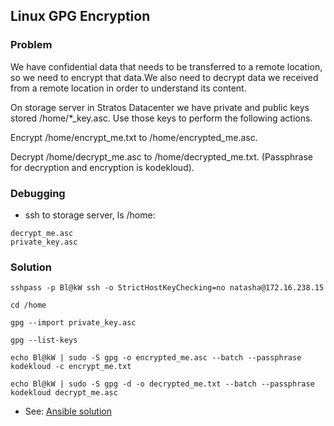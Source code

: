 ## Linux GPG Encryption

### Problem

We have confidential data that needs to be transferred to a remote location, so we need to encrypt that data.We also need to decrypt data we received from a remote location in order to understand its content.

On storage server in Stratos Datacenter we have private and public keys stored /home/\*\_key.asc. Use those keys to perform the following actions.

Encrypt /home/encrypt_me.txt to /home/encrypted_me.asc.

Decrypt /home/decrypt_me.asc to /home/decrypted_me.txt. (Passphrase for decryption and encryption is kodekloud).

### Debugging

- ssh to storage server, ls /home:

```
decrypt_me.asc
private_key.asc
```

### Solution

```shell
sshpass -p Bl@kW ssh -o StrictHostKeyChecking=no natasha@172.16.238.15

cd /home

gpg --import private_key.asc

gpg --list-keys

echo Bl@kW | sudo -S gpg -o encrypted_me.asc --batch --passphrase kodekloud -c encrypt_me.txt

echo Bl@kW | sudo -S gpg -d -o decrypted_me.txt --batch --passphrase kodekloud decrypt_me.asc

```

- See: [Ansible solution](solution.yaml)
